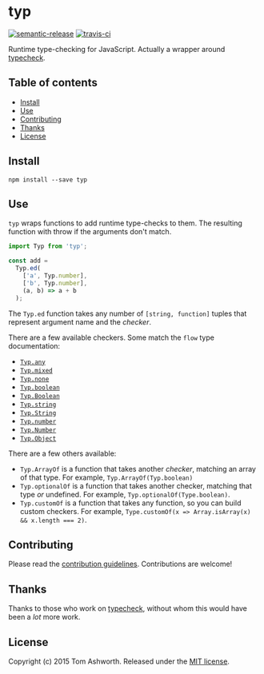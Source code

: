 # typ

[![semantic-release](https://img.shields.io/badge/%20%20%F0%9F%93%A6%F0%9F%9A%80-semantic--release-e10079.svg)](https://github.com/semantic-release/semantic-release) [![travis-ci](https://travis-ci.org/phuu/typ.svg?branch=master)](https://travis-ci.org/phuu/typ)

Runtime type-checking for JavaScript. Actually a wrapper around [typecheck][typecheck].

## Table of contents

* [Install](#install)
* [Use](#use)
* [Contributing](#contributing)
* [Thanks](#thanks)
* [License](#license)

## Install

```
npm install --save typ
```

## Use

`typ` wraps functions to add runtime type-checks to them. The resulting function with throw if the arguments don't match.

```js
import Typ from 'typ';

const add =
  Typ.ed(
    ['a', Typ.number],
    ['b', Typ.number],
    (a, b) => a + b
  );
```

The `Typ.ed` function takes any number of `[string, function]` tuples that represent argument name and the *checker*.

There are a few available checkers. Some match the `flow` type documentation:

- [`Typ.any`](http://flowtype.org/docs/quick-reference.html#the-any-primitive-type)
- [`Typ.mixed`](http://flowtype.org/docs/quick-reference.html#the-mixed-primitive-type)
- [`Typ.none`](http://flowtype.org/docs/quick-reference.html#the-none-primitive-type)
- [`Typ.boolean`](http://flowtype.org/docs/quick-reference.html#the-boolean-primitive-type)
- [`Typ.Boolean`](http://flowtype.org/docs/quick-reference.html#the-boolean-constructor)
- [`Typ.string`](http://flowtype.org/docs/quick-reference.html#the-string-primitive-type)
- [`Typ.String`](http://flowtype.org/docs/quick-reference.html#the-string-constructor)
- [`Typ.number`](http://flowtype.org/docs/quick-reference.html#the-number-primitive-type)
- [`Typ.Number`](http://flowtype.org/docs/quick-reference.html#the-number-constructor)
- [`Typ.Object`](http://flowtype.org/docs/quick-reference.html#the-object-constructor)

There are a few others available:

- `Typ.ArrayOf` is a function that takes another *checker*, matching an array of that type. For example, `Typ.ArrayOf(Typ.boolean)`
- `Typ.optionalOf` is a function that takes another checker, matching that type *or* undefined. For example, `Typ.optionalOf(Type.boolean)`.
- `Typ.customOf` is a function that takes any function, so you can build custom checkers. For example, `Type.customOf(x => Array.isArray(x) && x.length === 2)`.

## Contributing

Please read the [contribution guidelines][contributing-url]. Contributions are
welcome!

## Thanks

Thanks to those who work on [typecheck][typecheck], without whom this would have been a *lot* more work.

## License

Copyright (c) 2015 Tom Ashworth. Released under the [MIT
license](http://www.opensource.org/licenses/mit-license.php).

[contributing-url]: https://github.com/phuu/typ/blob/master/CONTRIBUTING.md
[typecheck]: https://github.com/codemix/babel-plugin-typecheck
